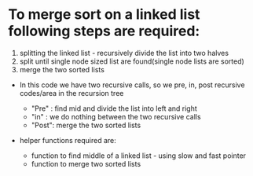 # To merge sort on a linked list following steps are required:
1) splitting the linked list - recursively divide the list into two halves
2) split until single node sized list are found(single node lists are sorted)
3) merge the two sorted lists

- In this code we have two recursive calls, so we pre, in, post recursive codes/area in the recursion tree
  - "Pre" : find mid and divide the list into left and right
  - "in"  : we do nothing between the two recursive calls
  - "Post": merge the two sorted lists

- helper functions required are:
  - function to find middle of a linked list - using slow and fast pointer
  - function to merge two sorted lists
